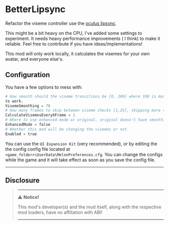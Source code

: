 # BetterLipsync

Refactor the viseme controller use the 
[oculus lipsync](https://developer.oculus.com/documentation/unity/audio-ovrlipsync-unity/).

This might be a bit heavy on the CPU, I've added some settings to experiment. It needs heavy performance improvements (
I think) to make it reliable. Feel free to contribute if you have ideas/implementations!

This mod will only work locally, it calculates the visemes for your own avatar, and everyone else's.

## Configuration

You have a few options to mess with:

```python
# How smooth should the viseme transitions be [0, 100] where 100 is maximum smoothing. Requires EnhancedMode activated
to work.
VisemeSmoothing = 70
# How many frames to skip between viseme checks [1,25], skipping more = more performance.
CalculateVisemesEveryXFrame = 1
# Where to use enhanced mode or original, original doesn't have smoothing but is more performant.
EnhancedMode = false
# Whether this mod will be changing the visemes or not.
Enabled = true
```

You can use the `UI Expansion Kit` (very recommended), or by editing the the config config file located at
`<game_folder>\UserData\MelonPreferences.cfg`. You can change the configs while the game and it will take effect as soon
as you save the config file.

---

## Disclosure

> ---
> ⚠️ **Notice!**  
>
> This mod's developer(s) and the mod itself, along with the respective mod loaders, have no affiliation with ABI!
>
> ---

